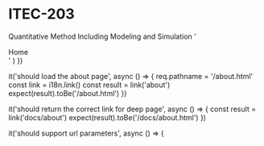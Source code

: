 # ITEC-203
Quantitative Method Including Modeling and Simulation
 '<!doctype html><html><head><title>Home</title></head><body><div>Home</div></body></html>'
    )
  })

  it('should load the about page', async () => {
    req.pathname = '/about.html'
const link = i18n.link()
    const result = link('about')
    expect(result).toBe('/about.html')
  })

  it('should return the correct link for deep page', async () => {
    const result = link('docs/about')
    expect(result).toBe('/docs/about.html')
  })

  it('should support url parameters', async () => {
